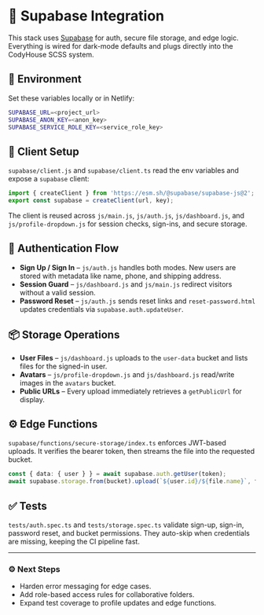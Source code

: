 # 🔐 Supabase Integration

This stack uses [Supabase](https://supabase.com) for auth, secure file storage, and edge logic. Everything is wired for dark-mode defaults and plugs directly into the CodyHouse SCSS system.

## 🚀 Environment

Set these variables locally or in Netlify:

```bash
SUPABASE_URL=<project_url>
SUPABASE_ANON_KEY=<anon_key>
SUPABASE_SERVICE_ROLE_KEY=<service_role_key>
```

## 🧠 Client Setup

`supabase/client.js` and `supabase/client.ts` read the env variables and expose a `supabase` client:

```javascript
import { createClient } from 'https://esm.sh/@supabase/supabase-js@2';
export const supabase = createClient(url, key);
```

The client is reused across `js/main.js`, `js/auth.js`, `js/dashboard.js`, and `js/profile-dropdown.js` for session checks, sign-ins, and secure storage.

## 🔑 Authentication Flow

* **Sign Up / Sign In** – `js/auth.js` handles both modes. New users are stored with metadata like name, phone, and shipping address.
* **Session Guard** – `js/dashboard.js` and `js/main.js` redirect visitors without a valid session.
* **Password Reset** – `js/auth.js` sends reset links and `reset-password.html` updates credentials via `supabase.auth.updateUser`.

## 📦 Storage Operations

* **User Files** – `js/dashboard.js` uploads to the `user-data` bucket and lists files for the signed-in user.
* **Avatars** – `js/profile-dropdown.js` and `js/dashboard.js` read/write images in the `avatars` bucket.
* **Public URLs** – Every upload immediately retrieves a `getPublicUrl` for display.

## ⚙️ Edge Functions

`supabase/functions/secure-storage/index.ts` enforces JWT-based uploads. It verifies the bearer token, then streams the file into the requested bucket.

```ts
const { data: { user } } = await supabase.auth.getUser(token);
await supabase.storage.from(bucket).upload(`${user.id}/${file.name}`, file.stream());
```

## ✅ Tests

`tests/auth.spec.ts` and `tests/storage.spec.ts` validate sign-up, sign-in, password reset, and bucket permissions. They auto-skip when credentials are missing, keeping the CI pipeline fast.

---

### ⚙️ Next Steps

- Harden error messaging for edge cases.
- Add role-based access rules for collaborative folders.
- Expand test coverage to profile updates and edge functions.

